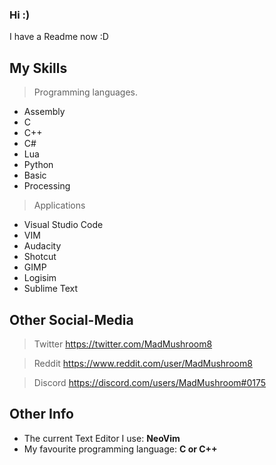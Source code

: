 ### Hi :)

I have a Readme now :D


My Skills
-----------------------------------------------------------------------
> Programming languages.

* Assembly
* C
* C++
* C#
* Lua
* Python
* Basic
* Processing

> Applications

* Visual Studio Code
* VIM
* Audacity
* Shotcut
* GIMP
* Logisim
* Sublime Text


Other Social-Media
-----------------------------------------------------------------------
> Twitter
https://twitter.com/MadMushroom8

> Reddit
https://www.reddit.com/user/MadMushroom8

> Discord
https://discord.com/users/MadMushroom#0175


Other Info
-----------------------------------------------------------------------
* The current Text Editor I use: **NeoVim**
* My favourite programming language: **C or C++**
